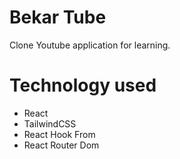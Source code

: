 # Bekar Tube

Clone Youtube application for learning.

# Technology used
 - React
 - TailwindCSS
 - React Hook From
 - React Router Dom
   
